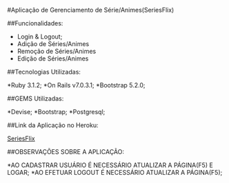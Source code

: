 #Aplicação de Gerenciamento de Série/Animes(SeriesFlix)

##Funcionalidades:

* Login & Logout;
* Adição de Séries/Animes
* Remoção de Séries/Animes
* Edição de Séries/Animes

##Tecnologias Utilizadas:

*Ruby 3.1.2;
*On Rails v7.0.3.1;
*Bootstrap 5.2.0;

##GEMS Utilizadas:

*Devise;
*Bootstrap;
*Postgresql;

##Link da Aplicação no Heroku:

[SeriesFlix](https://seriesmax.herokuapp.com/users/sign_in)

##OBSERVAÇÕES SOBRE A APLICAÇÃO:

*AO CADASTRAR USUÁRIO É NECESSÁRIO ATUALIZAR A PÁGINA(F5) E LOGAR;
*AO EFETUAR LOGOUT É NECESSÁRIO ATUALIZAR A PÁGINA(F5);
